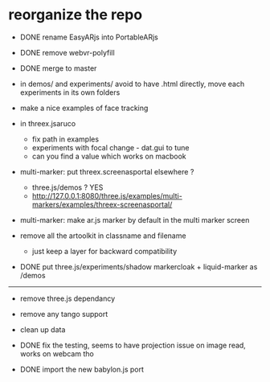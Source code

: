 # reorganize the repo
- DONE rename EasyARjs into PortableARjs 
- DONE remove webvr-polyfill
- DONE merge to master

- in demos/ and experiments/ avoid to have .html directly, move each experiments in its own folders
- make a nice examples of face tracking
- in threex.jsaruco
  - fix path in examples
  - experiments with focal change - dat.gui to tune 
  - can you find a value which works on macbook
- multi-marker: put threex.screenasportal elsewhere ?
  - three.js/demos ? YES
  - http://127.0.0.1:8080/three.js/examples/multi-markers/examples/threex-screenasportal/
- multi-marker: make ar.js marker by default in the multi marker screen

- remove all the artoolkit in classname and filename
  - just keep a layer for backward compatibility
- DONE put three.js/experiments/shadow markercloak + liquid-marker as /demos

---

- remove three.js dependancy
- remove any tango support
- clean up data


- DONE fix the testing, seems to have projection issue on image read, works on webcam tho
- DONE import the new babylon.js port
